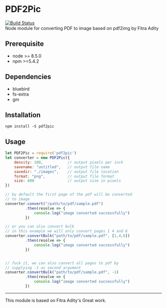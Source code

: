 # PDF2Pic  
[![Build Status](https://travis-ci.org/yakovmeister/pdf2image.svg?branch=dev)](https://travis-ci.org/yakovmeister/pdf2image)  
Node module for converting PDF to image based on pdf2img by Fitra Adity  

## Prerequisite  
  
* node >= 8.5.0  
* npm >=5.4.2  
  
## Dependencies
  
* bluebird  
* fs-extra  
* gm  
  
## Installation  
  
```
npm install -S pdf2pic
```
  
## Usage  
  
```javascript
let PDF2Pic = require('pdf2pic')
let converter = new PDF2Pic({
    density: 100,           // output pixels per inch
    savename: "untitled",   // output file name
    savedir: "./images",    // output file location
    format: "png",          // output file format
    size: 600               // output size in pixels
})

// by default the first page of the pdf will be converted
// to image
converter.convert("/path/to/pdf/sample.pdf")
         .then(resolve => {
             console.log("image converted successfully")
         })

// or you can also convert bulk
// in this example we will only convert pages 1 4 and 6
converter.convertBulk("path/to/pdf/sample.pdf", [1,4,6])
         .then(resolve => {
             console.log("image converted successfully")
         })


// fuck it, we can also convert all pages to pdf by
// supplying -1 as second argument
converter.convertBulk("path/to/pdf/sample.pdf", -1)
         .then(resolve => {
             console.log("image converted successfully")
         })
```  
  
___

This module is based on Fitra Adity's Great work.